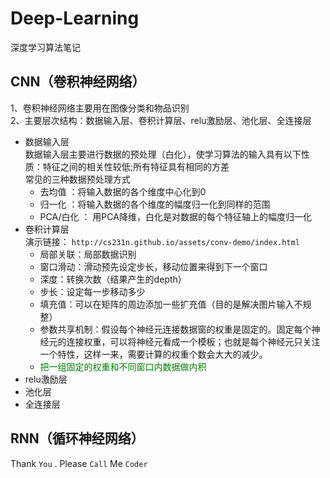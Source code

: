 # Deep-Learning
深度学习算法笔记

## CNN（卷积神经网络）

1、卷积神经网络主要用在图像分类和物品识别 <br>
2、主要层次结构：数据输入层、卷积计算层、relu激励层、池化层、全连接层
* 数据输入层 <br>
数据输入层主要进行数据的预处理（白化），使学习算法的输入具有以下性质：特征之间的相关性较低;所有特征具有相同的方差 <br>
常见的三种数据预处理方式<br>
  * 去均值 ：将输入数据的各个维度中心化到0 
  * 归一化 ：将输入数据的各个维度的幅度归一化到同样的范围 
  * PCA/白化 ： 用PCA降维，白化是对数据的每个特征轴上的幅度归一化 
* 卷积计算层  <br>
演示链接： `http://cs231n.github.io/assets/conv-demo/index.html` <br>
  * 局部关联：局部数据识别 <br>
  * 窗口滑动：滑动预先设定步长，移动位置来得到下一个窗口 <br>
  * 深度：转换次数（结果产生的depth） <br>
  * 步长：设定每一步移动多少  <br>
  * 填充值：可以在矩阵的周边添加一些扩充值（目的是解决图片输入不规整） <br>
  * 参数共享机制：假设每个神经元连接数据窗的权重是固定的。固定每个神经元的连接权重，可以将神经元看成一个模板；也就是每个神经元只关注一个特性，这样一来，需要计算的权重个数会大大的减少。
  * <span style="color: green">  把一组固定的权重和不同窗口内数据做内积</span> <br>
* relu激励层 <br>
* 池化层 <br>
* 全连接层 <br>
## RNN（循环神经网络）
Thank `You` . Please `Call` Me `Coder`
